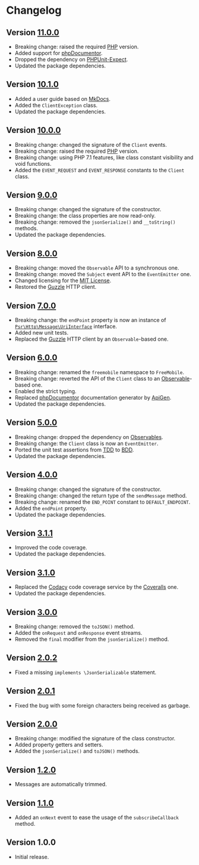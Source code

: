 # Changelog

## Version [11.0.0](https://github.com/cedx/free-mobile.php/compare/v10.1.0...v11.0.0)
- Breaking change: raised the required [PHP](https://secure.php.net) version.
- Added support for [phpDocumentor](https://www.phpdoc.org).
- Dropped the dependency on [PHPUnit-Expect](https://dev.belin.io/phpunit-expect).
- Updated the package dependencies.

## Version [10.1.0](https://github.com/cedx/free-mobile.php/compare/v10.0.0...v10.1.0)
- Added a user guide based on [MkDocs](http://www.mkdocs.org).
- Added the `ClientException` class.
- Updated the package dependencies.

## Version [10.0.0](https://github.com/cedx/free-mobile.php/compare/v9.0.0...v10.0.0)
- Breaking change: changed the signature of the `Client` events.
- Breaking change: raised the required [PHP](https://secure.php.net) version.
- Breaking change: using PHP 7.1 features, like class constant visibility and void functions.
- Added the `EVENT_REQUEST` and `EVENT_RESPONSE` constants to the `Client` class.

## Version [9.0.0](https://github.com/cedx/free-mobile.php/compare/v8.0.0...v9.0.0)
- Breaking change: changed the signature of the constructor.
- Breaking change: the class properties are now read-only.
- Breaking change: removed the `jsonSerialize()` and `__toString()` methods.
- Updated the package dependencies.

## Version [8.0.0](https://github.com/cedx/free-mobile.php/compare/v7.0.0...v8.0.0)
- Breaking change: moved the `Observable` API to a synchronous one.
- Breaking change: moved the `Subject` event API to the `EventEmitter` one.
- Changed licensing for the [MIT License](https://opensource.org/licenses/MIT).
- Restored the [Guzzle](http://docs.guzzlephp.org) HTTP client.

## Version [7.0.0](https://github.com/cedx/free-mobile.php/compare/v6.0.0...v7.0.0)
- Breaking change: the `endPoint` property is now an instance of [`Psr\Http\Message\UriInterface`](http://www.php-fig.org/psr/psr-7/#35-psrhttpmessageuriinterface) interface.
- Added new unit tests.
- Replaced the [Guzzle](http://docs.guzzlephp.org) HTTP client by an `Observable`-based one.

## Version [6.0.0](https://github.com/cedx/free-mobile.php/compare/v5.0.0...v6.0.0)
- Breaking change: renamed the `freemobile` namespace to `FreeMobile`.
- Breaking change: reverted the API of the `Client` class to an [Observable](http://reactivex.io/intro.html)-based one.
- Enabled the strict typing.
- Replaced [phpDocumentor](https://www.phpdoc.org) documentation generator by [ApiGen](https://github.com/ApiGen/ApiGen).
- Updated the package dependencies.

## Version [5.0.0](https://github.com/cedx/free-mobile.php/compare/v4.0.0...v5.0.0)
- Breaking change: dropped the dependency on [Observables](http://reactivex.io/intro.html).
- Breaking change: the `Client` class is now an `EventEmitter`.
- Ported the unit test assertions from [TDD](https://en.wikipedia.org/wiki/Test-driven_development) to [BDD](https://en.wikipedia.org/wiki/Behavior-driven_development).
- Updated the package dependencies.

## Version [4.0.0](https://github.com/cedx/free-mobile.php/compare/v3.1.1...v4.0.0)
- Breaking change: changed the signature of the constructor.
- Breaking change: changed the return type of the `sendMessage` method.
- Breaking change: renamed the `END_POINT` constant to `DEFAULT_ENDPOINT`.
- Added the `endPoint` property.
- Updated the package dependencies.

## Version [3.1.1](https://github.com/cedx/free-mobile.php/compare/v3.1.0...v3.1.1)
- Improved the code coverage.
- Updated the package dependencies.

## Version [3.1.0](https://github.com/cedx/free-mobile.php/compare/v3.0.0...v3.1.0)
- Replaced the [Codacy](https://www.codacy.com) code coverage service by the [Coveralls](https://coveralls.io) one.
- Updated the package dependencies.

## Version [3.0.0](https://github.com/cedx/free-mobile.php/compare/v2.0.2...v3.0.0)
- Breaking change: removed the `toJSON()` method.
- Added the `onRequest` and `onResponse` event streams.
- Removed the `final` modifier from the `jsonSerialize()` method.

## Version [2.0.2](https://github.com/cedx/free-mobile.php/compare/v2.0.1...v2.0.2)
- Fixed a missing `implements \JsonSerializable` statement.

## Version [2.0.1](https://github.com/cedx/free-mobile.php/compare/v2.0.0...v2.0.1)
- Fixed the bug with some foreign characters being received as garbage.

## Version [2.0.0](https://github.com/cedx/free-mobile.php/compare/v1.2.0...v2.0.0)
- Breaking change: modified the signature of the class constructor.
- Added property getters and setters.
- Added the `jsonSerialize()` and `toJSON()` methods.

## Version [1.2.0](https://github.com/cedx/free-mobile.php/compare/v1.1.0...v1.2.0)
- Messages are automatically trimmed.

## Version [1.1.0](https://github.com/cedx/free-mobile.php/compare/v1.0.0...v1.1.0)
- Added an `onNext` event to ease the usage of the `subscribeCallback` method.

## Version 1.0.0
- Initial release.
